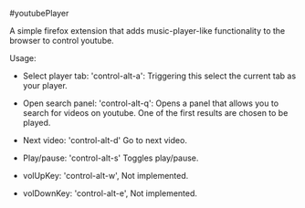 #youtubePlayer

A simple firefox extension that adds music-player-like functionality to the browser to control youtube.

Usage:
- Select player tab: 'control-alt-a':
    Triggering this select the current tab as your player.

- Open search panel: 'control-alt-q':
    Opens a panel that allows you to search for videos on youtube. 
    One of the first results are chosen to be played.

- Next video: 'control-alt-d'
    Go to next video.

- Play/pause: 'control-alt-s'
   Toggles play/pause.

- volUpKey: 'control-alt-w',
    Not implemented.

- volDownKey: 'control-alt-e',
    Not implemented.
